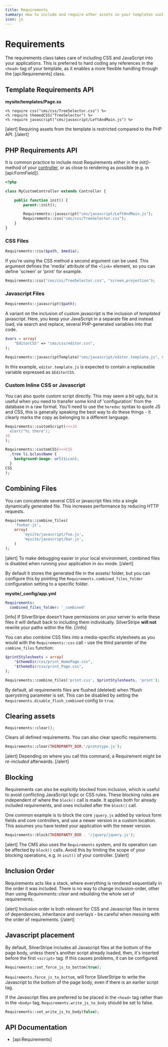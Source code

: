 ```yaml
---
title: Requirements
summary: How to include and require other assets in your templates such as javascript and CSS files.
icon: js
---
```

# Requirements

The requirements class takes care of including CSS and JavaScript into your applications. This is preferred to hard 
coding any references in the `<head>` tag of your template, as it enables a more flexible handling through the 
[api:Requirements] class.

## Template Requirements API

**mysite/templates/Page.ss**

```
<% require css("cms/css/TreeSelector.css") %>
<% require themedCSS("TreeSelector") %>
<% require javascript("cms/javascript/LeftAndMain.js") %>
```

[alert]
Requiring assets from the template is restricted compared to the PHP API.
[/alert]

## PHP Requirements API

It is common practice to include most Requirements either in the *init()*-method of your [controller](../controllers/), or
as close to rendering as possible (e.g. in [api:FormField]).

```php
<?php

class MyCustomController extends Controller {

	public function init() {
		parent::init();

		Requirements::javascript("cms/javascript/LeftAndMain.js");
		Requirements::css("cms/css/TreeSelector.css");
	}
}
```

### CSS Files

```php
Requirements::css($path, $media);
```

If you're using the CSS method a second argument can be used. This argument defines the 'media' attribute of the 
`<link>` element, so you can define 'screen' or 'print' for example.

```php
Requirements::css("cms/css/TreeSelector.css", "screen,projection");
```

### Javascript Files

```php
Requirements::javascript($path);
```

A variant on the inclusion of custom javascript is the inclusion of *templated* javascript.  Here, you keep your
JavaScript in a separate file and instead load, via search and replace, several PHP-generated variables into that code.

```php
$vars = array(
	"EditorCSS" => "cms/css/editor.css",
);

Requirements::javascriptTemplate("cms/javascript/editor.template.js", $vars);
```

In this example, `editor.template.js` is expected to contain a replaceable variable expressed as `$EditorCSS`.

### Custom Inline CSS or Javascript

You can also quote custom script directly. This may seem a bit ugly, but is useful when you need to transfer some kind
of 'configuration' from the database in a raw format.  You'll need to use the `heredoc` syntax to quote JS and CSS, 
this is generally speaking the best way to do these things - it clearly marks the copy as belonging to a different
language.

```php
Requirements::customScript(<<<JS
  alert("hi there");
JS
);

Requirements::customCSS(<<<CSS
  .tree li.$className {
	background-image: url($icon);
  }
CSS
);
```

## Combining Files

You can concatenate several CSS or javascript files into a single dynamically generated file. This increases performance
by reducing HTTP requests.

```php
Requirements::combine_files(
	'foobar.js',
	array(
		'mysite/javascript/foo.js',
		'mysite/javascript/bar.js',
	)
);
```

[alert]
To make debugging easier in your local environment, combined files is disabled when running your application in `dev`
mode.
[/alert]

By default it stores the generated file in the assets/ folder, but you can configure this by pointing the 
`Requirements.combined_files_folder` configuration setting to a specific folder.

**mysite/_config/app.yml**
	
```yaml
Requirements:
  combined_files_folder: '_combined'
```

[info]
If SilverStripe doesn't have permissions on your server to write these files it will default back to including them
individually. SilverStripe **will not** rewrite your paths within the file.
[/info]

You can also combine CSS files into a media-specific stylesheets as you would with the `Requirements::css` call - use
the third paramter of the `combine_files` function:

```php
$printStylesheets = array(
	"$themeDir/css/print_HomePage.css",
	"$themeDir/css/print_Page.css",
);

Requirements::combine_files('print.css', $printStylesheets, 'print');
```

By default, all requirements files are flushed (deleted) when ?flush querystring parameter is set.
This can be disabled by setting the `Requirements.disable_flush_combined` config to `true`.

## Clearing assets

```php
Requirements::clear();
```

Clears all defined requirements. You can also clear specific requirements.

```php
Requirements::clear(THIRDPARTY_DIR.'/prototype.js');
```

[alert]
Depending on where you call this command, a Requirement might be *re-included* afterwards.
[/alert]

## Blocking

Requirements can also be explicitly blocked from inclusion, which is useful to avoid conflicting JavaScript logic or 
CSS rules. These blocking rules are independent of where the `block()` call is made. It applies both for already 
included requirements, and ones included after the `block()` call.

One common example is to block the core `jquery.js` added by various form fields and core controllers, and use a newer 
version in a custom location. This assumes you have tested your application with the newer version.

```php
Requirements::block(THIRDPARTY_DIR . '/jquery/jquery.js');
```

[alert]
The CMS also uses the `Requirements` system, and its operation can be affected by `block()` calls. Avoid this by 
limiting the scope of your blocking operations, e.g. in `init()` of your controller.
[/alert]

## Inclusion Order

Requirements acts like a stack, where everything is rendered sequentially in the order it was included. There is no way
to change inclusion-order, other than using *Requirements::clear* and rebuilding the whole set of requirements. 

[alert]
Inclusion order is both relevant for CSS and Javascript files in terms of dependencies, inheritance and overlays - be 
careful when messing with the order of requirements.
[/alert]

## Javascript placement

By default, SilverStripe includes all Javascript files at the bottom of the page body, unless there's another script 
already loaded, then, it's inserted before the first `<script>` tag. If this causes problems, it can be configured.

```php
Requirements::set_force_js_to_bottom(true);
```

`Requirements.force_js_to_bottom`, will force SilverStripe to write the Javascript to the bottom of the page body, even 
if there is an earlier script tag.

If the Javascript files are preferred to be placed in the `<head>` tag rather than in the `<body>` tag,
`Requirements.write_js_to_body` should be set to false.

```php
Requirements::set_write_js_to_body(false);
```

## API Documentation

* [api:Requirements]
